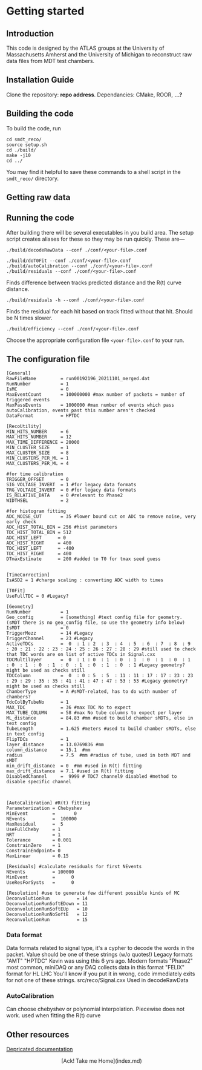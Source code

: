 # Getting started

## Introduction
This code is designed by the ATLAS groups at the University of Massachusetts Amherst and the University of Michigan to reconstruct raw data files from MDT test chambers.

## Installation Guide
Clone the repository: **repo address**. Dependancies: CMake, ROOR, **...?**

## Building the code
To build the code, run
````
cd smdt_reco/
source setup.sh
cd ./build/
make -j10
cd ../
````
You may find it helpful to save these commands to a shell script in the ````smdt_reco/```` directory.

## Getting raw data

## Running the code
After building there will be several executables in you build area. The setup script creates aliases for these so they may be run quickly. These are—
````
./build/decodeRawData --conf ./conf/<your-file>.conf
````
````
./build/doT0Fit --conf ./conf/<your-file>.conf
./build/autoCalibration --conf ./conf/<your-file>.conf
./build/residuals --conf ./conf/<your-file>.conf
````
Finds difference between tracks predicted distance and the R(t) curve distance.
````
./build/residuals -h --conf ./conf/<your-file>.conf
````
Finds the residual for each hit based on track fitted without that hit. Should be N times slower. 
````
./build/efficiency --conf ./conf/<your-file>.conf
````
Choose the appropriate configuration file ````<your-file>.conf```` to your run.

## The configuration file

````
[General]
RawFileName         = run00192196_20211101_merged.dat
RunNumber           = 1
IsMC                = 0
MaxEventCount       = 100000000 #max number of packets = number of triggered events
MaxPassEvents       = 1000000 #max number of events which pass autoCalibration, events past this number aren't checked
DataFormat          = HPTDC

[RecoUtility]
MIN_HITS_NUMBER     = 6
MAX_HITS_NUMBER     = 12
MAX_TIME_DIFFERENCE = 20000
MIN_CLUSTER_SIZE    = 1
MAX_CLUSTER_SIZE    = 8
MIN_CLUSTERS_PER_ML = 1
MAX_CLUSTERS_PER_ML = 4

#for time calibration
TRIGGER_OFFSET      = 0
SIG_VOLTAGE_INVERT  = 1 #for legacy data formats
TRG_VOLTAGE_INVERT  = 0 #for legacy data formats
IS_RELATIVE_DATA    = 0 #relevant to Phase2
WIDTHSEL            = 2

#for histogram fitting
ADC_NOISE_CUT       = 35 #lower bound cut on ADC to remove noise, very early check
ADC_HIST_TOTAL_BIN = 256 #hist parameters
TDC_HIST_TOTAL_BIN = 512
ADC_HIST_LEFT      = 0 
ADC_HIST_RIGHT     = 400 
TDC_HIST_LEFT      = -400 
TDC_HIST_RIGHT     = 400 
DTmaxEstimate      = 200 #added to T0 for tmax seed guess


[TimeCorrection]
IsASD2 = 1 #charge scaling : converting ADC width to times

[T0Fit]
UseFullTDC = 0 #Legacy?

[Geometry]
RunNumber           = 1
Geo_config          = [something] #text config file for geometry. (sMDT there is no geo_config file, so use the geometry info below)
IsMDT               = 0
TriggerMezz         = 14 #Legacy
TriggerChannel      = 23 #Legacy
ActiveTDCs          =  0  : 1 : 2  : 3  : 4  : 5  : 6  : 7  : 8  : 9  : 20 : 21 : 22 : 23 : 24 : 25 : 26 : 27 : 28 : 29 #still used to check that TDC words are on list of active TDCs in Signal.cxx
TDCMultilayer       =  0  : 1 : 0  : 1  : 0  : 1  : 0  : 1  : 0  : 1  : 0  : 1  : 0  : 1  : 0  : 1  : 0  : 1  : 0  : 1 #Legacy geometry? might be used as checks still
TDCColumn           =  0  : 0 : 5  : 5  : 11 : 11 : 17 : 17 : 23 : 23 : 29 : 29 : 35 : 35 : 41 : 41 : 47 : 47 : 53 : 53 #Legacy geometry? might be used as checks still
ChamberType         = A #sMDT-related, has to do with number of chambers?
TdcColByTubeNo      = 1
MAX_TDC             = 36 #max TDC No to expect
MAX_TUBE_COLUMN     = 58 #max No tube columns to expect per layer
ML_distance         = 84.83 #mm #used to build chamber sMDTs, else in text config
TubeLength          = 1.625 #meters #used to build chamber sMDTs, else in text config
FlipTDCs            = 1
layer_distance      = 13.0769836 #mm 
column_distance     = 15.1  #mm
radius              = 7.5  #mm #radius of tube, used in both MDT and sMDT
min_drift_distance  = 0  #mm #used in R(t) fitting
max_drift_distance  = 7.1 #used in R(t) fitting
DisabledChannel     =  9999 # TDC7 channel9 disabled #method to disable specific channel



[AutoCalibration] #R(t) fitting
Parameterization = Chebyshev
MinEvent         =       0
NEvents          =  100000
MaxResidual      =  5
UseFullCheby     = 1
NRT              = 1
Tolerance        = 0.001
ConstrainZero    = 1
ConstrainEndpoint= 0
MaxLinear        = 0.15

[Residuals] #calculate residuals for first NEvents
NEvents          = 100000
MinEvent         =      0
UseResForSysts   =      0

[Resolution] #use to generate few different possible kinds of MC
DeconvolutionRun          = 14
DeconvolutionRunSoftEDown = 11
DeconvolutionRunSoftEUp   = 10
DeconvolutionRunNoSoftE   = 12
ReconvolutionRun          = 15
````
### Data format
Data formats related to signal type, it's a cypher to decode the words in the packet. Value should be one of these strings (w/o quotes!)
Legacy formats
  "AMT"
  "HPTDC"
    Kevin was using this 6 yrs ago.
Modern formats
  "Phase2"
    most common, miniDAQ or any DAQ collects data in this format
  "FELIX"
    format for HL LHC
  You'll know if you put it in wrong, code immediately exits for not one of these strings. src/reco/Signal.cxx
  Used in decodeRawData

### AutoCalibration
Can choose chebyshev or polynomial interpolation. Piecewise does not work. used when fitting the R(t) curve

## Other resources

[Depricated documentation](https://kenelson.web.cern.ch/documentation/smdt-reco/)

<p style="text-align:center;">[Ack! Take me Home](index.md)</p>
